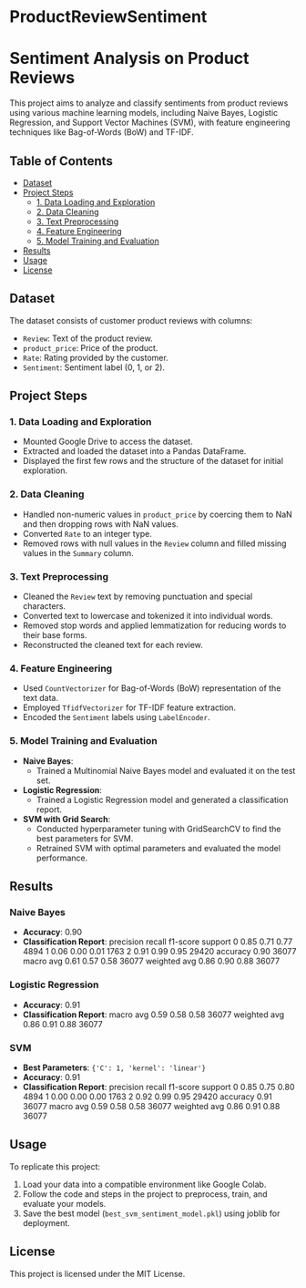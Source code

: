 # ProductReviewSentiment

# Sentiment Analysis on Product Reviews

This project aims to analyze and classify sentiments from product reviews using various machine learning models, including Naive Bayes, Logistic Regression, and Support Vector Machines (SVM), with feature engineering techniques like Bag-of-Words (BoW) and TF-IDF.

## Table of Contents
- [Dataset](#dataset)
- [Project Steps](#project-steps)
  - [1. Data Loading and Exploration](#1-data-loading-and-exploration)
  - [2. Data Cleaning](#2-data-cleaning)
  - [3. Text Preprocessing](#3-text-preprocessing)
  - [4. Feature Engineering](#4-feature-engineering)
  - [5. Model Training and Evaluation](#5-model-training-and-evaluation)
- [Results](#results)
- [Usage](#usage)
- [License](#license)

## Dataset
The dataset consists of customer product reviews with columns:
- `Review`: Text of the product review.
- `product_price`: Price of the product.
- `Rate`: Rating provided by the customer.
- `Sentiment`: Sentiment label (0, 1, or 2).

## Project Steps

### 1. Data Loading and Exploration
- Mounted Google Drive to access the dataset.
- Extracted and loaded the dataset into a Pandas DataFrame.
- Displayed the first few rows and the structure of the dataset for initial exploration.

### 2. Data Cleaning
- Handled non-numeric values in `product_price` by coercing them to NaN and then dropping rows with NaN values.
- Converted `Rate` to an integer type.
- Removed rows with null values in the `Review` column and filled missing values in the `Summary` column.

### 3. Text Preprocessing
- Cleaned the `Review` text by removing punctuation and special characters.
- Converted text to lowercase and tokenized it into individual words.
- Removed stop words and applied lemmatization for reducing words to their base forms.
- Reconstructed the cleaned text for each review.

### 4. Feature Engineering
- Used `CountVectorizer` for Bag-of-Words (BoW) representation of the text data.
- Employed `TfidfVectorizer` for TF-IDF feature extraction.
- Encoded the `Sentiment` labels using `LabelEncoder`.

### 5. Model Training and Evaluation
- **Naive Bayes**:
  - Trained a Multinomial Naive Bayes model and evaluated it on the test set.
- **Logistic Regression**:
  - Trained a Logistic Regression model and generated a classification report.
- **SVM with Grid Search**:
  - Conducted hyperparameter tuning with GridSearchCV to find the best parameters for SVM.
  - Retrained SVM with optimal parameters and evaluated the model performance.

## Results

### Naive Bayes
- **Accuracy**: 0.90
- **Classification Report**:
           precision    recall  f1-score   support
       0       0.85      0.71      0.77      4894
       1       0.06      0.00      0.01      1763
       2       0.91      0.99      0.95     29420
accuracy                           0.90     36077
macro avg 0.61 0.57 0.58 36077
weighted avg 0.86 0.90 0.88 36077

### Logistic Regression
- **Accuracy**: 0.91
- **Classification Report**:
macro avg 0.59 0.58 0.58 36077
weighted avg 0.86 0.91 0.88 36077

### SVM
- **Best Parameters**: `{'C': 1, 'kernel': 'linear'}`
- **Accuracy**: 0.91
- **Classification Report**:
           precision    recall  f1-score   support
       0       0.85      0.75      0.80      4894
       1       0.00      0.00      0.00      1763
       2       0.92      0.99      0.95     29420
accuracy                           0.91     36077
macro avg 0.59 0.58 0.58 36077
weighted avg 0.86 0.91 0.88 36077

## Usage
To replicate this project:
1. Load your data into a compatible environment like Google Colab.
2. Follow the code and steps in the project to preprocess, train, and evaluate your models.
3. Save the best model (`best_svm_sentiment_model.pkl`) using joblib for deployment.

## License
This project is licensed under the MIT License.
